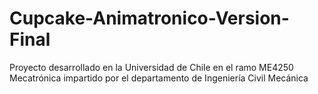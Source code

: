 # Cupcake-Animatronico-Version-Final
Proyecto desarrollado en la Universidad de Chile en el ramo ME4250 Mecatrónica impartido por el departamento de Ingeniería Civil Mecánica
